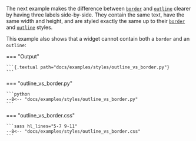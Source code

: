 The next example makes the difference between [`border`](../styles/border.md) and [`outline`](../styles/outline.md) clearer by having three labels side-by-side.
They contain the same text, have the same width and height, and are styled exactly the same up to their [`border`](../styles/border.md) and [`outline`](../styles/outline.md) styles.

This example also shows that a widget cannot contain both a `border` and an `outline`:

=== "Output"

    ```{.textual path="docs/examples/styles/outline_vs_border.py"}
    ```

=== "outline_vs_border.py"

    ```python
    --8<-- "docs/examples/styles/outline_vs_border.py"
    ```

=== "outline_vs_border.css"

    ```sass hl_lines="5-7 9-11"
    --8<-- "docs/examples/styles/outline_vs_border.css"
    ```

